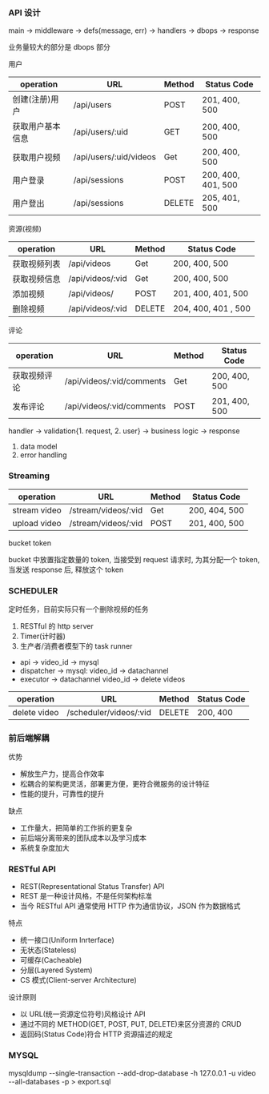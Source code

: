 ### API 设计

main -> middleware -> defs(message, err) -> handlers -> dbops -> response

业务量较大的部分是 dbops 部分

用户

| operation        | URL                    | Method | Status Code        |
|------------------|------------------------|--------|--------------------|
| 创建(注册)用户   | /api/users             | POST   | 201, 400, 500      |
| 获取用户基本信息 | /api/users/:uid        | GET    | 200, 400, 500      |
| 获取用户视频     | /api/users/:uid/videos | Get    | 200, 400, 500      |
| 用户登录         | /api/sessions          | POST   | 200, 400, 401, 500 |
| 用户登出         | /api/sessions          | DELETE | 205, 401, 500      |

资源(视频)

| operation    | URL              | Method | Status Code         |
|--------------|------------------|--------|---------------------|
| 获取视频列表 | /api/videos      | Get    | 200, 400, 500       |
| 获取视频信息 | /api/videos/:vid | Get    | 200, 400, 500       |
| 添加视频     | /api/videos/     | POST   | 201, 400, 401, 500  |
| 删除视频     | /api/videos/:vid | DELETE | 204, 400, 401 , 500 |

评论

| operation    | URL                       | Method | Status Code   |
|--------------|---------------------------|--------|---------------|
| 获取视频评论 | /api/videos/:vid/comments | Get    | 200, 400, 500 |
| 发布评论     | /api/videos/:vid/comments | POST   | 201, 400, 500 |

handler -> validation{1. request, 2. user} -> business logic -> response
1. data model
2. error handling

### Streaming

| operation    | URL                 | Method | Status Code   |
|--------------|---------------------|--------|---------------|
| stream video | /stream/videos/:vid | Get    | 200, 404, 500 |
| upload video | /stream/videos/:vid | POST   | 201, 400, 500 |

bucket token

bucket 中放置指定数量的 token, 当接受到 request 请求时, 为其分配一个 token,
当发送 response 后, 释放这个 token

### SCHEDULER

定时任务，目前实际只有一个删除视频的任务

1. RESTful 的 http server
2. Timer(计时器)
3. 生产者/消费者模型下的 task runner

* api -> video_id -> mysql
* dispatcher -> mysql: video_id -> datachannel
* executor -> datachannel video_id -> delete videos

| operation    | URL                    | Method | Status Code |
|--------------|------------------------|--------|-------------|
| delete video | /scheduler/videos/:vid | DELETE | 200, 400    |

### 前后端解耦

优势
* 解放生产力，提高合作效率
* 松耦合的架构更灵活，部署更方便，更符合微服务的设计特征
* 性能的提升，可靠性的提升

缺点
* 工作量大，把简单的工作拆的更复杂
* 前后端分离带来的团队成本以及学习成本
* 系统复杂度加大


### RESTful API

* REST(Representational Status Transfer) API
* REST 是一种设计风格，不是任何架构标准
* 当今 RESTful API 通常使用 HTTP 作为通信协议，JSON 作为数据格式

特点
* 统一接口(Uniform Inrterface)
* 无状态(Stateless)
* 可缓存(Cacheable)
* 分层(Layered System)
* CS 模式(Client-server Architecture)

设计原则
* 以 URL(统一资源定位符号)风格设计 API
* 通过不同的 METHOD(GET, POST, PUT, DELETE)来区分资源的 CRUD
* 返回码(Status Code)符合 HTTP 资源描述的规定

### MYSQL

mysqldump --single-transaction --add-drop-database -h 127.0.0.1 -u video --all-databases -p > export.sql
